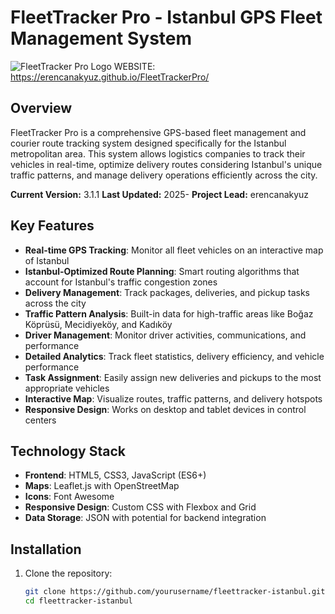 # FleetTracker Pro - Istanbul GPS Fleet Management System

![FleetTracker Pro Logo](https://via.placeholder.com/800x150?text=FleetTracker+Pro+Istanbul)
WEBSITE: https://erencanakyuz.github.io/FleetTrackerPro/

## Overview

FleetTracker Pro is a comprehensive GPS-based fleet management and courier route tracking system designed specifically for the Istanbul metropolitan area. This system allows logistics companies to track their vehicles in real-time, optimize delivery routes considering Istanbul's unique traffic patterns, and manage delivery operations efficiently across the city.

**Current Version:** 3.1.1 
**Last Updated:** 2025- 
**Project Lead:** erencanakyuz

## Key Features

- **Real-time GPS Tracking**: Monitor all fleet vehicles on an interactive map of Istanbul
- **Istanbul-Optimized Route Planning**: Smart routing algorithms that account for Istanbul's traffic congestion zones
- **Delivery Management**: Track packages, deliveries, and pickup tasks across the city
- **Traffic Pattern Analysis**: Built-in data for high-traffic areas like Boğaz Köprüsü, Mecidiyeköy, and Kadıköy
- **Driver Management**: Monitor driver activities, communications, and performance
- **Detailed Analytics**: Track fleet statistics, delivery efficiency, and vehicle performance
- **Task Assignment**: Easily assign new deliveries and pickups to the most appropriate vehicles
- **Interactive Map**: Visualize routes, traffic patterns, and delivery hotspots
- **Responsive Design**: Works on desktop and tablet devices in control centers

## Technology Stack

- **Frontend**: HTML5, CSS3, JavaScript (ES6+)
- **Maps**: Leaflet.js with OpenStreetMap
- **Icons**: Font Awesome
- **Responsive Design**: Custom CSS with Flexbox and Grid
- **Data Storage**: JSON with potential for backend integration

## Installation

1. Clone the repository:
   ```bash
   git clone https://github.com/yourusername/fleettracker-istanbul.git
   cd fleettracker-istanbul
